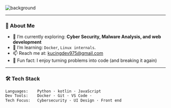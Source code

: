 
![background](https://github.com/user-attachments/assets/26d1077a-b01f-4d67-ad0f-a36a0f55ef4c)


<!--<h1 align="center">Hi there, I'm 0xMiawChan👋</h1>

<p align="center">
  🌸 A tech enthusiast |  Python explorer | Javascript enthusiast <br>
  💻 Love building, breaking, and learning from code
</p>-->

---

### 🚀 About Me
- 🔭 I’m currently exploring: **Cyber Security, Malware Analysis, and web development**
- 🌱 I’m learning: `Docker`, `Linux internals`.
- 📫 Reach me at: [kucingdev975@gmail.com](mailto:kucingdev975@gmail.com)
- 🧪 Fun fact: I enjoy turning problems into code (and breaking it again)

---

### 🛠️ Tech Stack

```bash
Languages:    Python · kotlin · JavaScript
Dev Tools:    Docker · Git · VS Code · 
Tech Focus:   Cybersecurity · UI Design · Front end
